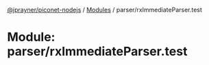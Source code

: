 [@jprayner/piconet-nodejs](../README.md) / [Modules](../modules.md) / parser/rxImmediateParser.test

# Module: parser/rxImmediateParser.test
